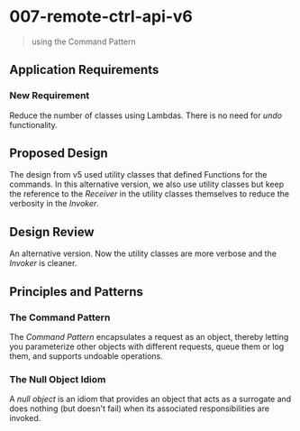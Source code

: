 # 007-remote-ctrl-api-v6
> using the Command Pattern

## Application Requirements

### New Requirement
Reduce the number of classes using Lambdas. There is no need for *undo* functionality.

## Proposed Design
The design from v5 used utility classes that defined Functions for the commands. In this alternative version, we also use utility classes but keep the reference to the *Receiver* in the utility classes themselves to reduce the verbosity in the *Invoker*. 

## Design Review
An alternative version. Now the utility classes are more verbose and the *Invoker* is cleaner.


## Principles and Patterns

### The Command Pattern
The *Command Pattern* encapsulates a request as an object, thereby letting you parameterize other objects with different requests, queue them or log them, and supports undoable operations.

### The Null Object Idiom
A *null object* is an idiom that provides an object that acts as a surrogate and does nothing (but doesn't fail) when its associated responsibilities are invoked. 